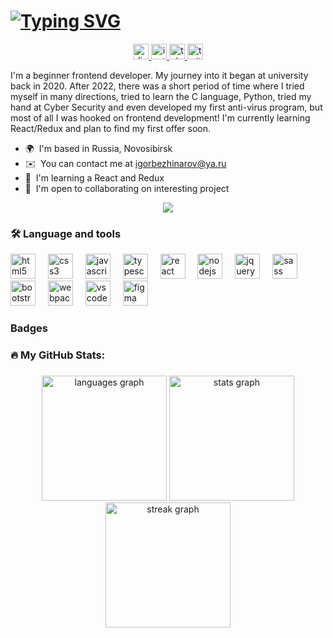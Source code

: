 # [![Typing SVG](https://readme-typing-svg.demolab.com?font=Roboto&size=40&pause=1000&color=F7F7F7&center=true&vCenter=true&random=false&width=846&height=60&lines=Welcome%2C+Bienvenue%2C+Bienvenido%2C+Bem-vindos;Hello%2C+I'm+Igor+Bezhinarov%2C+nice+to+me+you)](https://git.io/typing-svg)

<div align="center">
  <a href="https://discordapp.com/users/307792836097474561/" target="_blank">
    <img src="https://img.shields.io/static/v1?message=Discord&logo=discord&label=&color=7289DA&logoColor=white&labelColor=&style=for-the-badge" height="25" alt="discord logo"  />
  </a>
  <a href="http://www.instagram.com/theibd56" target="_blank">
    <img src="https://img.shields.io/static/v1?message=Instagram&logo=instagram&label=&color=E4405F&logoColor=white&labelColor=&style=for-the-badge" height="25" alt="instagram logo"  />
  </a>
  <a href="https://t.me/theibd56" target="_blank">
    <img src="https://img.shields.io/static/v1?message=Telegram&logo=telegram&label=&color=2CA5E0&logoColor=white&labelColor=&style=for-the-badge" height="25" alt="telegram logo"  />
  </a>
  <a href="https://www.x.com/theibd56" target="_blank">
    <img src="https://img.shields.io/static/v1?message=Twitter&logo=twitter&label=&color=1DA1F2&logoColor=white&labelColor=&style=for-the-badge" height="25" alt="twitter logo"  />
  </a>
</div>

I'm a beginner frontend developer. My journey into it began at university back in 2020. After 2022, there was a short period of time where I tried myself in many directions, tried to learn the C language, Python, tried my hand at Cyber ​​Security and even developed my first anti-virus program, but most of all I was hooked on frontend development! I'm currently learning React/Redux and plan to find my first offer soon.

* 🌍  I'm based in Russia, Novosibirsk
* ✉️  You can contact me at [igorbezhinarov@ya.ru](mailto:igorbezhinarov@ya.ru)
* 🧠  I'm learning a React and Redux
* 🤝  I'm open to collaborating on interesting project

<div align="center">
  <a href="https://www.github.com/theibd56" target="_blank" rel="noreferrer"><img src="https://komarev.com/ghpvc/?username=theibd56&style=for-the-badge&color=0891b2&labelColor=1c1917"/></a>
</div>

### 🛠 Language and tools

<div align="left">
  <img src="https://cdn.jsdelivr.net/gh/devicons/devicon/icons/html5/html5-plain-wordmark.svg" height="40" alt="html5 logo"  />
  <img width="12" />
  <img src="https://cdn.jsdelivr.net/gh/devicons/devicon/icons/css3/css3-plain-wordmark.svg" height="40" alt="css3 logo"  />
  <img width="12" />
  <img src="https://cdn.jsdelivr.net/gh/devicons/devicon/icons/javascript/javascript-plain.svg" height="40" alt="javascript logo"  />
  <img width="12" />
  <img src="https://cdn.jsdelivr.net/gh/devicons/devicon/icons/typescript/typescript-plain.svg" height="40" alt="typescript logo"  />
  <img width="12" />
  <img src="https://cdn.jsdelivr.net/gh/devicons/devicon/icons/react/react-original.svg" height="40" alt="react logo"  />
  <img width="12" />
  <img src="https://cdn.jsdelivr.net/gh/devicons/devicon/icons/nodejs/nodejs-plain.svg" height="40" alt="nodejs logo"  />
  <img width="12" />
  <img src="https://cdn.jsdelivr.net/gh/devicons/devicon/icons/jquery/jquery-plain-wordmark.svg" height="40" alt="jquery logo"  />
  <img width="12" />
  <img src="https://cdn.jsdelivr.net/gh/devicons/devicon/icons/sass/sass-original.svg" height="40" alt="sass logo"  />
  <img width="12" />
  <img src="https://cdn.jsdelivr.net/gh/devicons/devicon/icons/bootstrap/bootstrap-original-wordmark.svg" height="40" alt="bootstrap logo"  />
  <img width="12" />
  <img src="https://cdn.jsdelivr.net/gh/devicons/devicon/icons/webpack/webpack-plain.svg" height="40" alt="webpack logo"  />
  <img width="12" />
  <img src="https://cdn.jsdelivr.net/gh/devicons/devicon/icons/vscode/vscode-original-wordmark.svg" height="40" alt="vscode logo"  />
  <img width="12" />
  <img src="https://cdn.jsdelivr.net/gh/devicons/devicon/icons/figma/figma-original.svg" height="40" alt="figma logo"  />
</div>

### Badges

<h3 align="left">🔥 My GitHub Stats:</h3>

###

<div align="center">
  <img src="https://github-readme-stats.vercel.app/api/top-langs?username=theibd56&locale=en&hide_title=false&layout=compact&card_width=320&langs_count=5&theme=codeSTACKr&hide_border=false&order=2" height="200" alt="languages graph"  />
  <img src="https://github-readme-stats.vercel.app/api?username=theibd56&hide_title=false&hide_rank=false&show_icons=true&include_all_commits=false&count_private=false&disable_animations=false&theme=codeSTACKr&locale=en&hide_border=false&order=1" height="200" alt="stats graph"  />
  <img src="https://streak-stats.demolab.com?user=theibd56&locale=en&mode=daily&theme=codeSTACKr&hide_border=false&border_radius=5&order=3" height="200" alt="streak graph"  />
</div>

